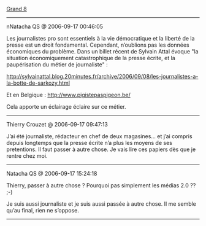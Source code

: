 [Grand 8](../../../2006/9/grand-8.md)

---
nNatacha QS @ 2006-09-17 00:46:05

Les journalistes pro sont essentiels à la vie démocratique et la liberté de la presse est un droit fondamental. Cependant, n’oublions pas les données économiques du problème. Dans un billet récent de Sylvain Attal évoque "la situation économiquement catastrophique de la presse écrite, et la paupérisation du métier de journaliste" : 

http://sylvainattal.blog.20minutes.fr/archive/2006/09/08/les-journalistes-a-la-botte-de-sarkozy.html

Et en Belgique : http://www.pigistepaspigeon.be/

Cela apporte un éclairage éclaire sur ce métier.

---

Thierry Crouzet @ 2006-09-17 09:47:13

J’ai été journaliste, rédacteur en chef de deux magasines... et j’ai compris depuis longtemps que la presse écrite n’a plus les moyens de ses pretentions. Il faut passer à autre chose. Je vais lire ces papiers dès que je rentre chez moi.

---

Natacha QS @ 2006-09-17 15:24:18

Thierry, passer à autre chose ? Pourquoi pas simplement les médias 2.0 ?? ;-)

Je suis aussi journaliste et je suis aussi passée à autre chose. Il me semble qu’au final, rien ne s’oppose.

---

